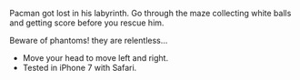 Pacman got lost in his labyrinth. Go through the maze collecting white balls and getting score before you rescue him.

Beware of phantoms! they are relentless...

* Move your head to move left and right.
* Tested in iPhone 7 with Safari.